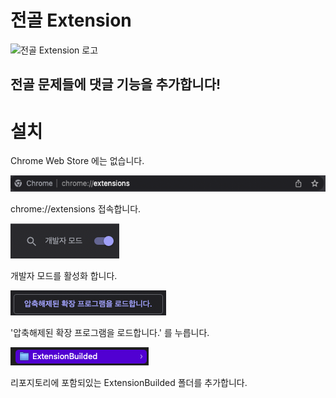 # 전골 Extension

![전골 Extension 로고](https://github.com/OeinJungolExtensionsblob/main/ExtensionBuilded/images/128.png?raw=true)

## 전골 문제들에 댓글 기능을 추가합니다!

# 설치

Chrome Web Store 에는 없습니다.

![chrome://extensions 접속](https://raw.githubusercontent.com/Oein/JungolExtensions/main/Img3.png)

chrome://extensions 접속합니다.

![개발자 모드 활성화](https://raw.githubusercontent.com/Oein/JungolExtensions/main/Img4.png)

개발자 모드를 활성화 합니다.

!['압축해제된 확장 프로그램을 로드합니다.' 를 누릅니다.](https://raw.githubusercontent.com/Oein/JungolExtensions/main/Img5.png)

'압축해제된 확장 프로그램을 로드합니다.' 를 누릅니다.

![리포지토리에 포함되있는 ExtensionBuilded 폴더를 추가합니다](https://raw.githubusercontent.com/Oein/JungolExtensions/main/Img6.png)

리포지토리에 포함되있는 ExtensionBuilded 폴더를 추가합니다.
